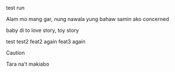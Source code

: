 test run

Alam mo mang gar, nung nawala yung bahaw samin ako concerned

baby di to love story, toy story

test
test2
feat2 again
feat3 again

> [!CAUTION]
> Tara na't makiabo